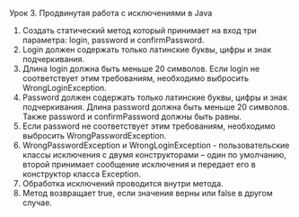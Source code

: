 Урок 3. Продвинутая работа с исключениями в Java
1. Создать статический метод который принимает на вход три параметра: login, password и confirmPassword.
2. Login должен содержать только латинские буквы, цифры и знак подчеркивания.
3. Длина login должна быть меньше 20 символов. Если login не соответствует этим требованиям, необходимо выбросить WrongLoginException.
4. Password должен содержать только латинские буквы, цифры и знак подчеркивания. Длина password должна быть меньше 20 символов. Также password и confirmPassword должны быть равны.
5. Если password не соответствует этим требованиям, необходимо выбросить WrongPasswordException.
6. WrongPasswordException и WrongLoginException - пользовательские классы исключения с двумя конструкторами – один по умолчанию, второй принимает сообщение исключения и передает его в конструктор класса Exception.
7. Обработка исключений проводится внутри метода.
8. Метод возвращает true, если значения верны или false в другом случае.